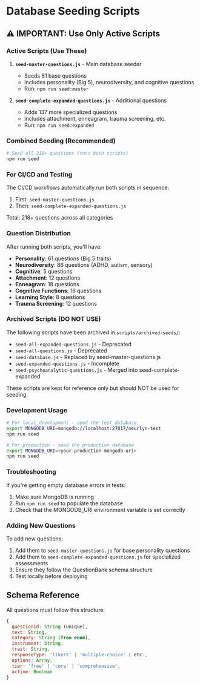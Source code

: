 # Database Seeding Scripts

## ⚠️ IMPORTANT: Use Only Active Scripts

### Active Scripts (Use These)

1. **`seed-master-questions.js`** - Main database seeder
   - Seeds 81 base questions
   - Includes personality (Big 5), neurodiversity, and cognitive questions
   - Run: `npm run seed:master`

2. **`seed-complete-expanded-questions.js`** - Additional questions
   - Adds 137 more specialized questions
   - Includes attachment, enneagram, trauma screening, etc.
   - Run: `npm run seed:expanded`

### Combined Seeding (Recommended)

```bash
# Seed all 218+ questions (runs both scripts)
npm run seed
```

### For CI/CD and Testing

The CI/CD workflows automatically run both scripts in sequence:

1. First: `seed-master-questions.js`
2. Then: `seed-complete-expanded-questions.js`

Total: 218+ questions across all categories

### Question Distribution

After running both scripts, you'll have:

- **Personality**: 61 questions (Big 5 traits)
- **Neurodiversity**: 86 questions (ADHD, autism, sensory)
- **Cognitive**: 5 questions
- **Attachment**: 12 questions
- **Enneagram**: 18 questions
- **Cognitive Functions**: 16 questions
- **Learning Style**: 8 questions
- **Trauma Screening**: 12 questions

### Archived Scripts (DO NOT USE)

The following scripts have been archived in `scripts/archived-seeds/`:

- `seed-all-expanded-questions.js` - Deprecated
- `seed-all-questions.js` - Deprecated
- `seed-database.js` - Replaced by seed-master-questions.js
- `seed-expanded-questions.js` - Incomplete
- `seed-psychoanalytic-questions.js` - Merged into seed-complete-expanded

These scripts are kept for reference only but should NOT be used for seeding.

### Development Usage

```bash
# For local development - seed the test database
export MONGODB_URI=mongodb://localhost:27017/neurlyn-test
npm run seed

# For production - seed the production database
export MONGODB_URI=<your-production-mongodb-uri>
npm run seed
```

### Troubleshooting

If you're getting empty database errors in tests:

1. Make sure MongoDB is running
2. Run `npm run seed` to populate the database
3. Check that the MONGODB_URI environment variable is set correctly

### Adding New Questions

To add new questions:

1. Add them to `seed-master-questions.js` for base personality questions
2. Add them to `seed-complete-expanded-questions.js` for specialized assessments
3. Ensure they follow the QuestionBank schema structure
4. Test locally before deploying

## Schema Reference

All questions must follow this structure:

```javascript
{
  questionId: String (unique),
  text: String,
  category: String (from enum),
  instrument: String,
  trait: String,
  responseType: 'likert' | 'multiple-choice' | etc.,
  options: Array,
  tier: 'free' | 'core' | 'comprehensive',
  active: Boolean
}
```
